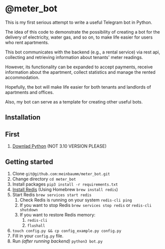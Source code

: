 # @meter_bot

This is my first serious attempt to write a useful Telegram bot in Python.

The idea of this code to demonstrate the possibility of creating a bot for the delivery of electricity, 
water gas, and so on, to make life easier for users who rent apartments.

This bot communicates with the backend (e.g., a rental service) via rest api, collecting 
and retrieving information about tenants' meter readings. 

However, its functionality can be expanded to accept payments, receive information about the apartment, 
collect statistics and manage the rented accommodation.

Hopefully, the bot will make life easier for both tenants and landlords of apartments and offices.

Also, my bot can serve as a template for creating other useful bots.

## Installation
## First
1. [Downlad Python](https://www.python.org/downloads/) (NOT 3.10 VERSION PLEASE)

## Getting started

1. Clone `git@github.com:meinbaumm/meter_bot.git`  
2. Change directory `cd meter_bot`  
3. Install packages `pip3 install -r requirements.txt`
4. [Install Redis](https://redis.io/download) (Using Homebrew `brew install redis`)
5. Start Redis `brew services start redis`
   1. Check Redis is running on your system `redis-cli ping`
   2. If you want to stop Redis `brew services stop redis` or `redis-cli shutdown`
   3. If you want to restore Redis memory:
      1. `redis-cli`
      2. `flushall`
6. `touch config.py && cp config_example.py config.py`
7. Fill in your `config.py` file.
8. Run *(after running backend)* `python3 bot.py`

